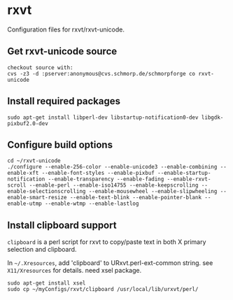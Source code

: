 rxvt
====

Configuration files for rxvt/rxvt-unicode.

## Get rxvt-unicode source
```
checkout source with:
cvs -z3 -d :pserver:anonymous@cvs.schmorp.de/schmorpforge co rxvt-unicode
```

## Install required packages
```
sudo apt-get install libperl-dev libstartup-notification0-dev libgdk-pixbuf2.0-dev
```

## Configure build options
```
cd ~/rxvt-unicode
./configure --enable-256-color --enable-unicode3 --enable-combining --enable-xft --enable-font-styles --enable-pixbuf --enable-startup-notification --enable-transparency --enable-fading --enable-rxvt-scroll --enable-perl --enable-iso14755 --enable-keepscrolling --enable-selectionscrolling --enable-mousewheel --enable-slipwheeling --enable-smart-resize --enable-text-blink --enable-pointer-blank --enable-utmp --enable-wtmp --enable-lastlog
```

## Install clipboard support
  `clipboard` is a perl script for rxvt to copy/paste text in both X primary selection and clipboard.
  
  In `~/.Xresources`, add 'clipboard' to URxvt.perl-ext-common string. see `X11/Xresources` for details.
  need xsel package.
  
```
sudo apt-get install xsel
sudo cp ~/myConfigs/rxvt/clipboard /usr/local/lib/urxvt/perl/
```
